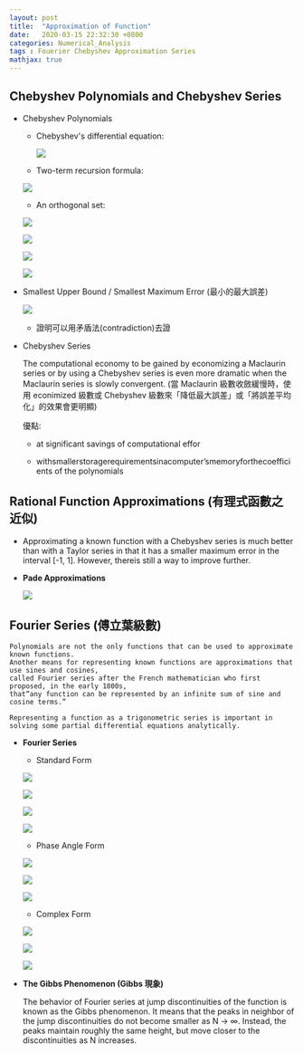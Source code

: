 ```yaml
---
layout: post
title:  "Approximation of Function"
date:   2020-03-15 22:32:30 +0800
categories: Numerical_Analysis
tags : Fouerier Chebyshev Approximation Series
mathjax: true
---
```

## **Chebyshev Polynomials and Chebyshev Series**
*  Chebyshev Polynomials
	
	* Chebyshev's differential equation:

		![](http://latex.codecogs.com/gif.latex?(1-x^2)y^{"}-xy^{'}+\lambda%20y=0%20,where%20-1%20\leq%20x%20\leq%201)

	* Two-term recursion formula:

	![](http://latex.codecogs.com/gif.latex?T_{n+1}(x)=2xT_n(x)-T_{n-1}(x)%20\quad%20with%20\quad%20T_0(x)=1,\quad%20T_1(x)=x)

	* An orthogonal set:

	![](http://latex.codecogs.com/gif.latex?\int_{-1}^1\frac{1}{\sqrt{1-x^2}}T_n(x)T_m(x)dx=)
							
	![](http://latex.codecogs.com/gif.latex?1.%200,%20n%20\neq%20m)
				
	![](http://latex.codecogs.com/gif.latex?2.%20\pi,%20n=m=0)
				
	![](http://latex.codecogs.com/gif.latex?3.%20\frac{\pi}{2},%20n=m%20\neq%200)
	
* Smallest Upper Bound / Smallest Maximum Error (最小的最大誤差)
	
	![](http://latex.codecogs.com/gif.latex?\frac{1}{2^{n-1}}T_n(x))
	
	* 證明可以用矛盾法(contradiction)去證
	
* Chebyshev Series
	
	The computational economy to be gained by economizing a Maclaurin series or 
	by using a Chebyshev series is even more dramatic when the Maclaurin series is slowly convergent.
	(當 Maclaurin 級數收斂緩慢時，使用 econimized 級數或 Chebyshev 級數來「降低最大誤差」或「將誤差平均化」的效果會更明顯)
	
	優點:
	
	* at significant savings of computational effor
		
	* withsmallerstoragerequirementsinacomputer’smemoryforthecoefficients of the polynomials
	

## Rational Function Approximations (有理式函數之近似)

* Approximating a known function with a Chebyshev series is much better than with a Taylor series in that it has a smaller maximum error in the interval [-1, 1]. However, thereis still a way to improve further.

* **Pade Approximations**
	
	![](http://latex.codecogs.com/gif.latex?\frac{a_0+a_1x+a_2x^2+\dots%20+a_nx^n}{b_0+b_1x+b_2x^2+\dots%20+b_mx^m},%20N=n+m)




## Fourier Series (傅立葉級數)

	Polynomials are not the only functions that can be used to approximate known functions. 
	Another means for representing known functions are approximations that use sines and cosines, 
	called Fourier series after the French mathematician who first proposed, in the early 1800s,
	that“any function can be represented by an infinite sum of sine and cosine terms.”

	Representing a function as a trigonometric series is important in 
	solving some partial differential equations analytically.

* **Fourier Series**
	
	* Standard Form
	
	![](http://latex.codecogs.com/gif.latex?\frac{1}{2}a_0+\sum_{n=1}^{\infty}[a_ncos(\frac{n\pi%20x}{L})+b_nsin(\frac{n\pi%20x}{L})])

	![](http://latex.codecogs.com/gif.latex?a_0=\frac{1}{L}\int_{-L}^{L}f(x)dx)
		
	![](http://latex.codecogs.com/gif.latex?a_n=\frac{1}{L}\int_{-L}^{L}f(x)cos(\frac{n\pi%20x}{L})dx\quad%20for\quad%20n=1,2,3,...)
		
	![](http://latex.codecogs.com/gif.latex?b_n=\frac{1}{L}\int_{-L}^{L}f(x)sin(\frac{n\pi%20x}{L})dx\quad%20for\quad%20n=1,2,3,...)
	
	* Phase Angle Form
	
	![](http://latex.codecogs.com/gif.latex?\frac{1}{2}a_0+\sum_{n=1}^{\infty}c_ncos(\frac{n\pi%20x}{L}+\delta_n))
		
	![](http://latex.codecogs.com/gif.latex?c_n=\sqrt{a_n^2+b_n^2})
		
	![](http://latex.codecogs.com/gif.latex?\delta_n=-tan^{-1}(\frac{b_n}{a_n}))

	* Complex Form
	
	![](http://latex.codecogs.com/gif.latex?\sum_{-\infty}^{\infty}d_ne^{in\omega_0x})
		
	![](http://latex.codecogs.com/gif.latex?d_n=\int_{-L}^{L}f(x)e^{in\omega_0x}dx)
		
	![](http://latex.codecogs.com/gif.latex?\omega_0=\frace{\pi}{L})
	
	
* **The Gibbs Phenomenon (Gibbs 現象)**
		
	The behavior of Fourier series at jump discontinuities of the function is known as the Gibbs phenomenon.
	It means that the peaks in neighbor of the jump discontinuities do not become smaller as N -> ∞. 
	Instead, the peaks maintain roughly the same height, but move closer to the discontinuities as N increases.